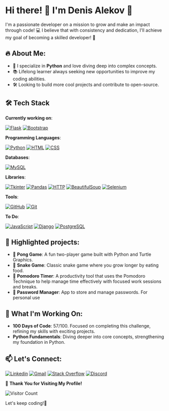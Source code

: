 # Hi there! 👋 I'm Denis Alekov 🚀

I'm a passionate developer on a mission to grow and make an impact through code! 💻 I believe that with consistency and dedication, I'll achieve my goal of becoming a skilled developer! 💪

## 🔥 About Me:
- 🚀 I specialize in **Python** and love diving deep into complex concepts.
- 📚 Lifelong learner always seeking new opportunities to improve my coding abilities.
- 🛠️ Looking to build more cool projects and contribute to open-source.

## 🛠️ Tech Stack

**Currently working on**:

<a href="https://github.com/dalekov"><img src="https://img.shields.io/badge/Flask-000000?style=for-the-badge&logo=flask&logoColor=white" alt="Flask" /></a>
<a href="https://github.com/dalekov"><img src="https://img.shields.io/badge/Bootstrap-563D7C?style=for-the-badge&logo=bootstrap&logoColor=white" alt="Bootstrap" /></a>

**Programming Languages**:

<a href="https://github.com/dalekov"><img src="https://img.shields.io/badge/python-3670A0?style=for-the-badge&logo=python&logoColor=ffdd54" alt="Python" /></a>
<a href="https://www.w3.org/html/"><img src="https://img.shields.io/badge/html5-E34F26?style=for-the-badge&logo=html5&logoColor=white" alt="HTML" /></a>
<a href="https://www.w3.org/Style/CSS/"><img src="https://img.shields.io/badge/css3-1572B6?style=for-the-badge&logo=css3&logoColor=white" alt="CSS" /></a>

**Databases**:

<a href="https://www.mysql.com/"><img src="https://img.shields.io/badge/mysql-4479A1?style=for-the-badge&logo=mysql&logoColor=white" alt="MySQL" /></a>


**Libraries**:

<a href="https://wiki.python.org/moin/TkInter"><img src="https://img.shields.io/badge/Tkinter-1F8F8C?style=for-the-badge&logo=python&logoColor=white" alt="Tkinter" /></a>
<a href="https://pandas.pydata.org/"><img src="https://img.shields.io/badge/Pandas-150458?style=for-the-badge&logo=pandas&logoColor=white" alt="Pandas" /></a>
<a href="https://developer.mozilla.org/en-US/docs/Web/HTTP"><img src="https://img.shields.io/badge/HTTP-5D5D5D?style=for-the-badge&logo=http&logoColor=white" alt="HTTP" /></a>
<a href="https://www.crummy.com/software/BeautifulSoup/"><img src="https://img.shields.io/badge/BeautifulSoup-brightgreen?style=for-the-badge&logo=python&logoColor=white" alt="BeautifulSoup" /></a>
<a href="https://www.selenium.dev/"><img src="https://img.shields.io/badge/Selenium-orange?style=for-the-badge&logo=selenium&logoColor=white" alt="Selenium" /></a>




**Tools**:

<a href="https://github.com/"><img src="https://img.shields.io/badge/github-181717?style=for-the-badge&logo=github&logoColor=white" alt="GitHub" /></a>
<a href="https://git-scm.com/"><img src="https://img.shields.io/badge/git-F05032?style=for-the-badge&logo=git&logoColor=white" alt="Git" /></a>

**To Do**:

<a href="https://developer.mozilla.org/en-US/docs/Web/JavaScript"><img src="https://img.shields.io/badge/javascript-F7DF1E?style=for-the-badge&logo=javascript&logoColor=black" alt="JavaScript" /></a>
<a href="https://www.djangoproject.com/"><img src="https://img.shields.io/badge/django-092E20?style=for-the-badge&logo=django&logoColor=white" alt="Django" /></a>
<a href="https://www.postgresql.org/"><img src="https://img.shields.io/badge/postgresql-336791?style=for-the-badge&logo=postgresql&logoColor=white" alt="PostgreSQL" /></a>


## 🚀 Highlighted projects:
- 🏓 **Pong Game**: A fun two-player game built with Python and Turtle Graphics.
- 🐍 **Snake Game**: Classic snake game where you grow longer by eating food.
- 🍅 **Pomodoro Timer**: A productivity tool that uses the Pomodoro Technique to help manage time effectively with focused work sessions and breaks.
- 🔐 **Password Manager**: App to store and manage passwords. For personal use

## 🌟 What I'm Working On:
- **100 Days of Code**: 57/100. Focused on completing this challenge, refining my skills with exciting projects.
- **Python Fundamentals**: Diving deeper into core concepts, strengthening my foundation in Python.

## 📫 Let's Connect:
[![Linkedin](https://img.shields.io/badge/-LinkedIn-blue?style=flat&logo=Linkedin&logoColor=white)](https://www.linkedin.com/in/dalekov/)
[![Gmail](https://img.shields.io/badge/-Gmail-c14438?style=flat&logo=Gmail&logoColor=white)](mailto:denis.alekov1@gmail.com)
[![Stack Overflow](https://img.shields.io/badge/-Stack_Overflow-FE7A16?style=flat&logo=stack-overflow&logoColor=white)](https://stackoverflow.com/users/23987588/denignn)
[![Discord](https://img.shields.io/badge/-Discord-7289DA?style=flat&logo=discord&logoColor=white)](https://discord.com/users/shmentikapeli)


🎉 **Thank You for Visiting My Profile!**

![Visitor Count](https://komarev.com/ghpvc/?username=dalekov&color=brightgreen)


Let's keep coding!🚀

